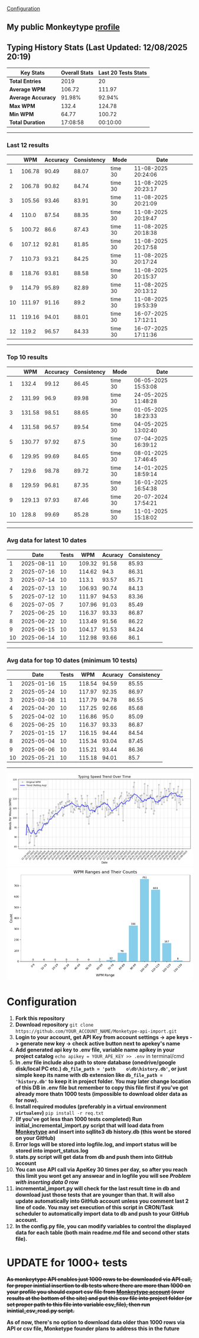 
[Configuration](#configuration)
## My public Monkeytype [profile](https://monkeytype.com/profile/zp14)


        
## Typing History Stats (Last Updated: 12/08/2025 20:19)

| **Key Stats**               | **Overall Stats**       | **Last 20 Tests Stats**  |
|--------------------------|-------------------------|--------------------------|
| **Total Entries**        | 2019           | 20                       |
| **Average WPM**          | 106.72           | 111.97    |
| **Average Accuracy**     | 91.98%          | 92.94%   |
| **Max WPM**              | 132.4               | 124.78        |
| **Min WPM**              | 64.77               | 100.72                        |
| **Total Duration**       | 17:08:58        | 00:10:00                        |


---

### Last 12 results

| | WPM | Accuracy | Consistency | Mode | Date |
| --- | --- | -------- | ----------- | ---- | --------- |
| 1 | 106.78 | 90.49 | 88.07 | time 30 | 11-08-2025 20:24:06 |
| 2 | 106.78 | 90.82 | 84.74 | time 30 | 11-08-2025 20:23:17 |
| 3 | 105.56 | 93.46 | 83.91 | time 30 | 11-08-2025 20:21:09 |
| 4 | 110.0 | 87.54 | 88.35 | time 30 | 11-08-2025 20:19:47 |
| 5 | 100.72 | 86.6 | 87.43 | time 30 | 11-08-2025 20:18:38 |
| 6 | 107.12 | 92.81 | 81.85 | time 30 | 11-08-2025 20:17:58 |
| 7 | 110.73 | 93.21 | 84.25 | time 30 | 11-08-2025 20:17:24 |
| 8 | 118.76 | 93.81 | 88.58 | time 30 | 11-08-2025 20:15:37 |
| 9 | 114.79 | 95.89 | 82.89 | time 30 | 11-08-2025 20:13:12 |
| 10 | 111.97 | 91.16 | 89.2 | time 30 | 11-08-2025 19:53:39 |
| 11 | 119.16 | 94.01 | 88.01 | time 30 | 16-07-2025 17:12:11 |
| 12 | 119.2 | 96.57 | 84.33 | time 30 | 16-07-2025 17:11:36 |


 --- 

### Top 10 results

| | WPM | Accuracy | Consistency | Mode | Date |
| --- | --- | -------- | ----------- | ---- | --------- |
| 1 | 132.4 | 99.12 | 86.45 | time 30 | 06-05-2025 15:53:08 |
| 2 | 131.99 | 96.9 | 89.98 | time 30 | 24-05-2025 11:48:28 |
| 3 | 131.58 | 98.51 | 88.65 | time 30 | 01-05-2025 18:23:33 |
| 4 | 131.58 | 96.57 | 89.54 | time 30 | 04-05-2025 13:02:40 |
| 5 | 130.77 | 97.92 | 87.5 | time 30 | 07-04-2025 16:39:12 |
| 6 | 129.95 | 99.69 | 84.65 | time 30 | 08-01-2025 17:46:45 |
| 7 | 129.6 | 98.78 | 89.72 | time 30 | 14-01-2025 18:59:14 |
| 8 | 129.59 | 96.81 | 87.35 | time 30 | 16-01-2025 16:54:38 |
| 9 | 129.13 | 97.93 | 87.46 | time 30 | 20-07-2024 17:54:21 |
| 10 | 128.8 | 99.69 | 85.28 | time 30 | 11-01-2025 15:18:02 |


 --- 

### Avg data for latest 10 dates

| | Date | Tests | WPM | Acuracy | Consistency |
| --- | --- | -------- | ----------- | ---- | --------- |
| 1 | 2025-08-11 | 10 | 109.32 | 91.58 | 85.93 |
| 2 | 2025-07-16 | 10 | 114.62 | 94.3 | 86.31 |
| 3 | 2025-07-14 | 10 | 113.1 | 93.57 | 85.71 |
| 4 | 2025-07-13 | 10 | 106.93 | 90.74 | 84.13 |
| 5 | 2025-07-12 | 10 | 111.97 | 94.53 | 83.36 |
| 6 | 2025-07-05 | 7 | 107.96 | 91.03 | 85.49 |
| 7 | 2025-06-25 | 10 | 116.37 | 93.33 | 86.87 |
| 8 | 2025-06-22 | 10 | 113.49 | 91.56 | 86.22 |
| 9 | 2025-06-15 | 10 | 104.17 | 91.53 | 84.24 |
| 10 | 2025-06-14 | 10 | 112.98 | 93.66 | 86.1 |


 --- 

### Avg data for top 10 dates (minimum 10 tests)

| | Date | Tests | WPM | Acuracy | Consistency |
| --- | --- | -------- | ----------- | ---- | --------- |
| 1 | 2025-01-16 | 15 | 118.54 | 94.59 | 85.55 |
| 2 | 2025-05-24 | 10 | 117.97 | 92.35 | 86.97 |
| 3 | 2025-03-08 | 11 | 117.79 | 94.78 | 86.55 |
| 4 | 2025-04-20 | 10 | 117.25 | 92.66 | 85.68 |
| 5 | 2025-04-02 | 10 | 116.86 | 95.0 | 85.09 |
| 6 | 2025-06-25 | 10 | 116.37 | 93.33 | 86.87 |
| 7 | 2025-01-15 | 17 | 116.15 | 94.44 | 84.54 |
| 8 | 2025-05-04 | 10 | 115.34 | 93.04 | 87.45 |
| 9 | 2025-06-06 | 10 | 115.21 | 93.44 | 86.36 |
| 10 | 2025-05-21 | 10 | 115.18 | 94.01 | 85.7 |


 --- 


        
![speed trend](typing_speed_trend.png)
![counted chart](count_tests.png)
# Configuration
1. **Fork this repository** 
2. **Download repository** `git clone https://github.com/YOUR_ACCOUNT_NAME/Monketype-api-import.git`
3. **Login to your account, get API Key from account settings -> ape keys -> generate new key -> check active button next to apekey's name**
4. **Add generated api key to .env file, variable name apikey in your project catalog**  `echo apikey = YOUR_APE_KEY >> .env` in terminal/cmd
5. **In .env file include also path to store database (onedrive/google disk/local PC etc.) `db_file_path = 'path	o\db\history.db'`, or just simple keep its name with db extension like `db_file_path = 'history.db'` to keep it in project folder. You may later change location of this DB in .env file but remember to copy this file first if you've got already more thatn 1000 tests (impossible to download older data as for now).**
6. **Install required modules (preferably in a virtual environment `virtualenv`)** `pip install -r req.txt`
7. **(If you've got less than 1000 tests completed) Run initial_incremental_import.py script that will load data from [Monkeytype](https://monkeytype.com/) and insert into sqllite3 db history.db (this wont be stored on your GitHub)**
8. **Error logs will be stored into logfile.log, and import status will be stored into import_status.log**
9. **stats.py script will get data from db and push them into GitHub account**
10. **You can use API call via ApeKey 30 times per day, so after you reach this limit you wont get any answear and in logfile you will see *Problem with inserting data 0* row**
11. **incremental_import.py will check for the last result time in db and download just those tests that are younger than that. It will also update automatically into GitHub account unless you comment last 2 line of code. You may set execution of this script in CRON/Task scheduler to automatically import data to db and push to your GitHub account.**
12. **In the config.py file, you can modify variables to control the displayed data for each table (both main readme.md file and second other stats file).**

# UPDATE for 1000+ tests
    
~~**As monkeytype API enables just 1000 rows to be downloaded via API call, for proper inintial insertion to db tests where there are more than 1000 on your profile
you should export csv file from [Monkeytype account](https://monkeytype.com/account) (over results at the bottom of the site)
and put this csv file into project folder (or set proper path to this file into variable csv_file), then run inintial_csv_read.py script.**~~

**As of now, there's no option to download data older than 1000 rows via API or csv file, Monketype founder plans to address this in the future**
    
    